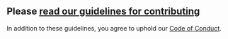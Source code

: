 ## Please [read our guidelines for contributing](https://cs-unplugged.readthedocs.io/getting_started/contributing_guide.html)

In addition to these guidelines, you agree to uphold our [Code of Conduct](https://cs-unplugged.readthedocs.io/getting_started/code_of_conduct.html).
